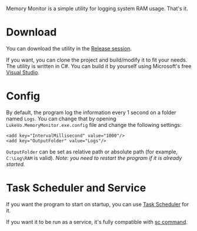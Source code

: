 Memory Monitor is a simple utility for logging system RAM usage. That's it.

# Download
You can download the utility in the [Release session](https://github.com/datvm/LukeVo.MemoryMonitor/releases).

If you want, you can clone the project and build/modify it to fit your needs. The utility is written in C#. You can build it by yourself using Microsoft's free [Visual Studio](https://visualstudio.microsoft.com/downloads/).

# Config
By default, the program log the information every 1 second on a folder named `Logs`. You can change that by opening `LukeVo.MemoryMonitor.exe.config` file and change the following settings:

    <add key="IntervalMillisecond" value="1000"/>
    <add key="OutputFolder" value="Logs"/>
    
`OutputFolder` can be set as relative path or absolute path (for example, `C:\Log\RAM` is valid).
*Note: you need to restart the program if it is already started.*

# Task Scheduler and Service

If you want the program to start on startup, you can use [Task Scheduler](https://docs.microsoft.com/en-us/windows/desktop/taskschd/about-the-task-scheduler) for it.

If you want it to be run as a service, it's fully compatible with [sc command](https://support.microsoft.com/en-us/help/251192/how-to-create-a-windows-service-by-using-sc-exe).